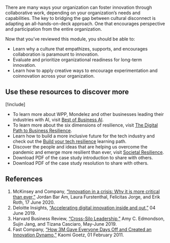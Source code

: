 There are many ways your organization can foster innovation through collaborative work, depending on your organization’s needs and capabilities. The key to bridging the gap between cultural disconnect is adapting an all-hands-on-deck approach. One that encourages perspective and participation from the entire organization.

Now that you’ve reviewed this module, you should be able to: 

* Learn why a culture that empathizes, supports, and encourages collaboration is paramount to innovation.
* Evaluate and prioritize organizational readiness for long-term innovation.
* Learn how to apply creative ways to encourage experimentation and coinnovation across your organization.

## Use these resources to discover more

[!include[](../../../includes/open-link-in-new-tab-note.md)]

* To learn more about WPP, Mondelez and other businesses leading their industries with AI, visit [Best of Business AI](https://businessai.microsoft.com/).
* To learn more about the six dimensions of resilience, visit [The Digital Path to Business Resilience](https://www.bcg.com/publications/2020/digital-path-to-business-resilience).
* Learn how to build a more inclusive future for the tech industry and check out the [Build your tech resilience](https://docs.microsoft.com/learn/paths/tech-resilience/) learning path.
* Discover the people and ideas that are helping us overcome the pandemic and emerge more resilient than ever, visit [Societal Resilience](https://www.microsoft.com/societal-resilience#coreui-feature-sl9cfe9).
* Download PDF of the case study introduction to share with others.
* Download PDF of the case study resolution to share with others.

## References

1. McKinsey and Company, [“Innovation in a crisis: Why it is more critical than ever,”](https://www.mckinsey.com/business-functions/strategy-and-corporate-finance/our-insights/innovation-in-a-crisis-why-it-is-more-critical-than-ever) Jordan Bar Am, Laura Furstenthal, Felicitas Jorge, and Erik Roth, 17 June 2020.
1. Deloitte Insights, [“Accelerating digital innovation inside and out,”](https://www2.deloitte.com/us/en/insights/focus/digital-maturity/digital-innovation-ecosystems-organizational-agility.html) 04 June 2019.
1. Harvard Business Review, [“Cross-Silo Leadership,”](https://hbr.org/2019/05/cross-silo-leadership) Amy C. Edmondson, Sujin Jang, and Tizana Casciaro, May-June 2019.
1. Fast Company, [“How 3M Gave Everyone Days Off and Created an Innovation Dynamo,”](https://www.fastcompany.com/1663137/how-3m-gave-everyone-days-off-and-created-an-innovation-dynamo) Kaomi Goetz, 01 February 2011.

